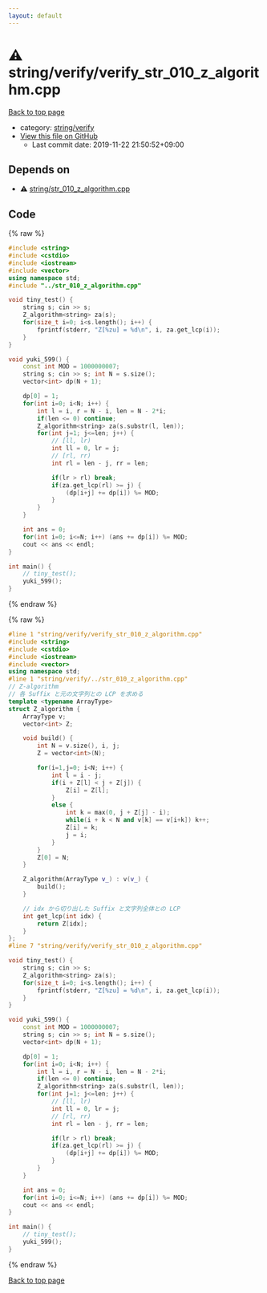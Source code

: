 ```yaml
---
layout: default
---
```


<!-- mathjax config similar to math.stackexchange -->
<script type="text/javascript" async
  src="https://cdnjs.cloudflare.com/ajax/libs/mathjax/2.7.5/MathJax.js?config=TeX-MML-AM_CHTML">
</script>
<script type="text/x-mathjax-config">
  MathJax.Hub.Config({
    TeX: { equationNumbers: { autoNumber: "AMS" }},
    tex2jax: {
      inlineMath: [ ['$','$'] ],
      processEscapes: true
    },
    "HTML-CSS": { matchFontHeight: false },
    displayAlign: "left",
    displayIndent: "2em"
  });
</script>

<script type="text/javascript" src="https://cdnjs.cloudflare.com/ajax/libs/jquery/3.4.1/jquery.min.js"></script>
<script src="https://cdn.jsdelivr.net/npm/jquery-balloon-js@1.1.2/jquery.balloon.min.js" integrity="sha256-ZEYs9VrgAeNuPvs15E39OsyOJaIkXEEt10fzxJ20+2I=" crossorigin="anonymous"></script>
<script type="text/javascript" src="../../../assets/js/copy-button.js"></script>
<link rel="stylesheet" href="../../../assets/css/copy-button.css" />


# :warning: string/verify/verify_str_010_z_algorithm.cpp

<a href="../../../index.html">Back to top page</a>

* category: <a href="../../../index.html#26c28df84862218769fd49d15963eb43">string/verify</a>
* <a href="{{ site.github.repository_url }}/blob/master/string/verify/verify_str_010_z_algorithm.cpp">View this file on GitHub</a>
    - Last commit date: 2019-11-22 21:50:52+09:00




## Depends on

* :warning: <a href="../str_010_z_algorithm.cpp.html">string/str_010_z_algorithm.cpp</a>


## Code

<a id="unbundled"></a>
{% raw %}
```cpp
#include <string>
#include <cstdio>
#include <iostream>
#include <vector>
using namespace std;
#include "../str_010_z_algorithm.cpp"

void tiny_test() {
    string s; cin >> s;
    Z_algorithm<string> za(s);
    for(size_t i=0; i<s.length(); i++) {
        fprintf(stderr, "Z[%zu] = %d\n", i, za.get_lcp(i));
    }
}

void yuki_599() {
    const int MOD = 1000000007;
    string s; cin >> s; int N = s.size();
    vector<int> dp(N + 1);

    dp[0] = 1;
    for(int i=0; i<N; i++) {
        int l = i, r = N - i, len = N - 2*i;
        if(len <= 0) continue;
        Z_algorithm<string> za(s.substr(l, len));
        for(int j=1; j<=len; j++) {
            // [ll, lr)
            int ll = 0, lr = j;
            // [rl, rr)
            int rl = len - j, rr = len;

            if(lr > rl) break;
            if(za.get_lcp(rl) >= j) {
                (dp[i+j] += dp[i]) %= MOD;
            }
        }
    }

    int ans = 0;
    for(int i=0; i<=N; i++) (ans += dp[i]) %= MOD;
    cout << ans << endl;
}

int main() {
    // tiny_test();
    yuki_599();
}

```
{% endraw %}

<a id="bundled"></a>
{% raw %}
```cpp
#line 1 "string/verify/verify_str_010_z_algorithm.cpp"
#include <string>
#include <cstdio>
#include <iostream>
#include <vector>
using namespace std;
#line 1 "string/verify/../str_010_z_algorithm.cpp"
// Z-algorithm
// 各 Suffix と元の文字列との LCP を求める
template <typename ArrayType>
struct Z_algorithm {
    ArrayType v;
    vector<int> Z;

    void build() {
        int N = v.size(), i, j;
        Z = vector<int>(N);

        for(i=1,j=0; i<N; i++) {
            int l = i - j;
            if(i + Z[l] < j + Z[j]) {
                Z[i] = Z[l];
            }
            else {
                int k = max(0, j + Z[j] - i);
                while(i + k < N and v[k] == v[i+k]) k++;
                Z[i] = k;
                j = i;
            }
        }
        Z[0] = N;
    }

    Z_algorithm(ArrayType v_) : v(v_) {
        build();
    }

    // idx から切り出した Suffix と文字列全体との LCP
    int get_lcp(int idx) {
        return Z[idx];
    }
};
#line 7 "string/verify/verify_str_010_z_algorithm.cpp"

void tiny_test() {
    string s; cin >> s;
    Z_algorithm<string> za(s);
    for(size_t i=0; i<s.length(); i++) {
        fprintf(stderr, "Z[%zu] = %d\n", i, za.get_lcp(i));
    }
}

void yuki_599() {
    const int MOD = 1000000007;
    string s; cin >> s; int N = s.size();
    vector<int> dp(N + 1);

    dp[0] = 1;
    for(int i=0; i<N; i++) {
        int l = i, r = N - i, len = N - 2*i;
        if(len <= 0) continue;
        Z_algorithm<string> za(s.substr(l, len));
        for(int j=1; j<=len; j++) {
            // [ll, lr)
            int ll = 0, lr = j;
            // [rl, rr)
            int rl = len - j, rr = len;

            if(lr > rl) break;
            if(za.get_lcp(rl) >= j) {
                (dp[i+j] += dp[i]) %= MOD;
            }
        }
    }

    int ans = 0;
    for(int i=0; i<=N; i++) (ans += dp[i]) %= MOD;
    cout << ans << endl;
}

int main() {
    // tiny_test();
    yuki_599();
}

```
{% endraw %}

<a href="../../../index.html">Back to top page</a>

